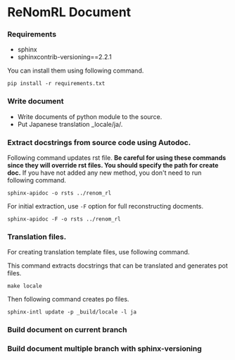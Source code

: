 # ReNomRL Document

### Requirements
- sphinx
- sphinxcontrib-versioning==2.2.1

You can install them using following command.

```
pip install -r requirements.txt
```

### Write document
- Write documents of python module to the source.
- Put Japanese translation \_locale/ja/.

### Extract docstrings from source code using Autodoc.

Following command updates rst file. **Be careful for using these commands since 
they will override rst files. You should specify the path for create doc.**
If you have not added any new method, you don't need to run following command.

```sphinx-apidoc -o rsts ../renom_rl```

For initial extraction, use ```-F``` option for full reconstructing docments.

```sphinx-apidoc -F -o rsts ../renom_rl```

### Translation files.
For creating translation template files, use following command.

This command extracts docstrings that can be translated and generates pot files.

```make locale```

Then following command creates po files.

```sphinx-intl update -p _build/locale -l ja```

### Build document on current branch

### Build document multiple branch with sphinx-versioning
